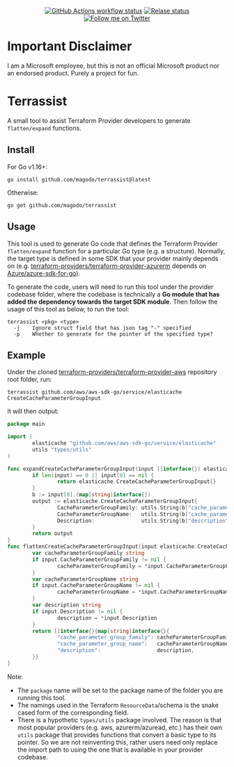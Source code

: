 <p align="center">
  <a href="https://github.com/magodo/terrassist/actions"
    ><img
      src="https://img.shields.io/github/workflow/status/magodo/terrassist/Provider?label=workflow&style=flat-square"
      alt="GitHub Actions workflow status"
  /></a>
  <a href="https://github.com/magodo/terrassist/releases"
    ><img
      src="https://img.shields.io/github/release/magodo/terrassist.svg?style=flat-square"
      alt="Relase status"/></a
  ><br />
  <a href="https://twitter.com/magodo_"
    ><img
      src="https://img.shields.io/twitter/url?style=social&url=https%3A%2F%2Ftwitter.com%2Fmagodo_"
      alt="Follow me on Twitter"
  /></a>
</p>

# Important Disclaimer

I am a Microsoft employee, but this is not an official Microsoft product nor an endorsed product. Purely a project for fun. 

# Terrassist

A small tool to assist Terraform Provider developers to generate `flatten/expand` functions.

## Install

For Go v1.16+: 

```
go install github.com/magodo/terrassist@latest
```

Otherwise:

```
go get github.com/magodo/terrassist
```

## Usage

This tool is used to generate Go code that defines the Terraform Provider `flatten/expand` function for a particular Go type (e.g. a structure). Normally, the target type is defined in some SDK that your provider mainly depends on (e.g. [terraform-providers/terraform-provider-azurerm](https://github.com/terraform-providers/terraform-provider-azurerm) depends on [Azure/azure-sdk-for-go](https://github.com/azure/azure-sdk-for-go)).

To generate the code, users will need to run this tool under the provider codebase folder, where the codebase is technically a **Go module that has added the dependency towards the target SDK module**. Then follow the usage of this tool as below, to run the tool:

```
terrassist <pkg> <type>
  -j    Ignore struct field that has json tag "-" specified
  -p    Whether to generate for the pointer of the specified type?
```

## Example

Under the cloned [terraform-providers/terraform-provider-aws](https://github.com/terraform-providers/terraform-provider-aws) repository root folder, run:

```
terrassist github.com/aws/aws-sdk-go/service/elasticache CreateCacheParameterGroupInput
```

It will then output:

```go
package main

import (
        elasticache "github.com/aws/aws-sdk-go/service/elasticache"
        utils "types/utils"
)

func expandCreateCacheParameterGroupInput(input []interface{}) elasticache.CreateCacheParameterGroupInput {
        if len(input) == 0 || input[0] == nil {
                return elasticache.CreateCacheParameterGroupInput{}
        }
        b := input[0].(map[string]interface{})
        output := elasticache.CreateCacheParameterGroupInput{
                CacheParameterGroupFamily: utils.String(b["cache_parameter_group_family"].(string)),
                CacheParameterGroupName:   utils.String(b["cache_parameter_group_name"].(string)),
                Description:               utils.String(b["description"].(string)),
        }
        return output
}
func flattenCreateCacheParameterGroupInput(input elasticache.CreateCacheParameterGroupInput) []interface{} {
        var cacheParameterGroupFamily string
        if input.CacheParameterGroupFamily != nil {
                cacheParameterGroupFamily = *input.CacheParameterGroupFamily
        }
        var cacheParameterGroupName string
        if input.CacheParameterGroupName != nil {
                cacheParameterGroupName = *input.CacheParameterGroupName
        }
        var description string
        if input.Description != nil {
                description = *input.Description
        }
        return []interface{}{map[string]interface{}{
                "cache_parameter_group_family": cacheParameterGroupFamily,
                "cache_parameter_group_name":   cacheParameterGroupName,
                "description":                  description,
        }}
}
```

Note: 

- The `package` name will be set to the package name of the folder you are running this tool.
- The namings used in the Terraform `ResourceData`/schema is the snake cased form of the corresponding field.
- There is a hypothetic `types/utils` package involved. The reason is that most popular providers (e.g. aws, azurerm/azuread, etc.) has their own `utils` package that provides functions that convert a basic type to its pointer. So we are not reinventing this, rather users need only replace the import path to using the one that is available in your provider codebase.
